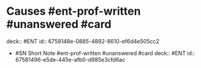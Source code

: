 # Causes #ent-prof-written #unanswered #card

deck:: #ENT
id:: 6758148e-0885-4892-8610-ef6d4e505cc2

- #SN Short Note #ent-prof-written #unanswered #card
  deck:: #ENT
  id:: 67581496-e5de-445e-afb0-d985e3cfd6ac
